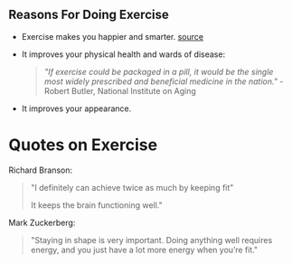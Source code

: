 ## Reasons For Doing Exercise

- Exercise makes you happier and smarter. [source](https://www.businessinsider.com/exercising-smarter-according-neuroscientist-2017-5?r=US&IR=T)

- It improves your physical health and wards of disease:

  > _"If exercise could be packaged in a pill, it would be the single most widely prescribed and beneficial medicine in the nation."_ -Robert Butler, National Institute on Aging

- It improves your appearance.

# Quotes on Exercise

Richard Branson:

>  "I definitely can achieve twice as much by keeping fit"
>
> It keeps the brain functioning well."

Mark Zuckerberg:

>  "Staying in shape is very important. Doing anything well requires energy, and you just have a lot more energy when you’re fit."